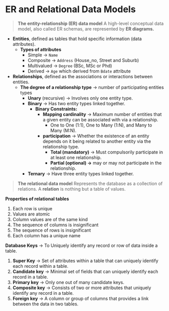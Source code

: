# ****ER and Relational Data Models****

>**The entity-relationship (ER) data model**
A high-level conceptual data model, also called ER schemas, are represented by **ER diagrams.**

- **Entities**, defined as tables that hold specific information (data attributes).
    - **Types of attributes**
        - Simple → `Name`
        - Composite → `Address` (House_no, Street and Suburb)
        - Multivalued → `Degree` (BSc, MSc or Phd)
        - Derived → `Age` which derived from `Bdate` attribute
- **Relationships**, defined as the associations or interactions between entities.
    - **The degree of a relationship type** → number of participating entities types
        - **Unary** (recursive) → Involves only one entity type.
        - **Binary** → Has two entity types linked together.
            - **Binary Constraints:**
                - ****Mapping cardinality**** → Maximum number of entities that a given entity can be associated with via a relationship.
                    - One to One (1:1), One to Many (1:N), and Many to Many (M:N).
                - **participation** → Whether the existence of an entity depends on it being related to another entity via the relationship type.
                    - ****Total (mandatory)**** → Must compulsorily participate in at least one relationship.
                    - ****Partial (optional) →**** may or may not participate in the relationship.
        - **Ternary** → Have three entity types linked together.

>**The relational data model** 
Represents the database as a collection of relations. A **relation** is nothing but a table of values.

****Properties of relational tables****

1. Each row is unique
2. Values are atomic
3. Column values are of the same kind
4. The sequence of columns is insignificant
5. The sequence of rows is insignificant
6. Each column has a unique name

**Database Keys** → To Uniquely identify any record or row of data inside a table. 

1. **Super Key** → Set of attributes within a table that can uniquely identify each record within a table.
2. ****Candidate key**** → Minimal set of fields that can uniquely identify each record in a table.
3. ****Primary key**** → Only one out of many candidate keys.
4. ****Composite key**** → Consists of two or more attributes that uniquely identify any record in a table.
5. **Foreign key** → A column or group of columns that provides a link between the data in two tables.
